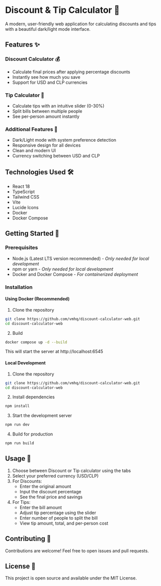 # Discount & Tip Calculator 🧮

A modern, user-friendly web application for calculating discounts and tips with a beautiful dark/light mode interface.

## Features ✨

### Discount Calculator 💰
- Calculate final prices after applying percentage discounts
- Instantly see how much you save
- Support for USD and CLP currencies

### Tip Calculator 💸
- Calculate tips with an intuitive slider (0-30%)
- Split bills between multiple people
- See per-person amount instantly

### Additional Features 🌟
- Dark/Light mode with system preference detection
- Responsive design for all devices
- Clean and modern UI
- Currency switching between USD and CLP

## Technologies Used 🛠️

- React 18
- TypeScript
- Tailwind CSS
- Vite
- Lucide Icons
- Docker
- Docker Compose

## Getting Started 🚀

### Prerequisites

- Node.js (Latest LTS version recommended) - *Only needed for local development*
- npm or yarn - *Only needed for local development*
- Docker and Docker Compose - *For containerized deployment*

### Installation

#### Using Docker (Recommended)

1. Clone the repository
```bash
git clone https://github.com/vmhq/discount-calculator-web.git
cd discount-calculator-web
```
2. Build
```bash
docker compose up -d --build
```
This will start the server at http://localhost:6545

#### Local Development

1. Clone the repository
```bash
git clone https://github.com/vmhq/discount-calculator-web.git
cd discount-calculator-web
```

2. Install dependencies
```bash
npm install
```

3. Start the development server
```bash
npm run dev
```

4. Build for production
```bash
npm run build
```

## Usage 📱

1. Choose between Discount or Tip calculator using the tabs
2. Select your preferred currency (USD/CLP)
3. For Discounts:
   - Enter the original amount
   - Input the discount percentage
   - See the final price and savings
4. For Tips:
   - Enter the bill amount
   - Adjust tip percentage using the slider
   - Enter number of people to split the bill
   - View tip amount, total, and per-person cost

## Contributing 🤝

Contributions are welcome! Feel free to open issues and pull requests.

## License 📄

This project is open source and available under the MIT License.